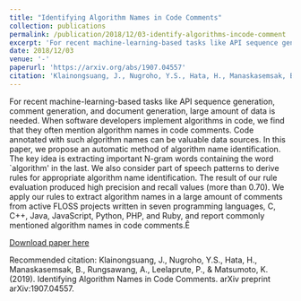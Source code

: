 ```yaml
---
title: "Identifying Algorithm Names in Code Comments"
collection: publications
permalink: /publication/2018/12/03-identify-algorithms-incode-comment
excerpt: 'For recent machine-learning-based tasks like API sequence generation, comment generation, and document generation, large amount of data is needed. When software developers implement algorithms in code, we find that they often mention algorithm names in code comments. Code annotated with such algorithm names can be valuable data sources. In this paper, we propose an automatic method of algorithm name identification. The key idea is extracting important N-gram words containing the word `algorithm&apos; in the last. We also consider part of speech patterns to derive rules for appropriate algorithm name identification. The result of our rule evaluation produced high precision and recall values (more than 0.70). We apply our rules to extract algorithm names in a large amount of comments from active FLOSS projects written in seven programming languages, C, C++, Java, JavaScript, Python, PHP, and Ruby, and report commonly mentioned algorithm names in code comments.Ê'
date: 2018/12/03
venue: '-'
paperurl: 'https://arxiv.org/abs/1907.04557'
citation: 'Klainongsuang, J., Nugroho, Y.S., Hata, H., Manaskasemsak, B., Rungsawang, A., Leelaprute, P., &amp; Matsumoto, K. (2019). Identifying Algorithm Names in Code Comments. arXiv preprint arXiv:1907.04557.'
---
```

For recent machine-learning-based tasks like API sequence generation, comment generation, and document generation, large amount of data is needed. When software developers implement algorithms in code, we find that they often mention algorithm names in code comments. Code annotated with such algorithm names can be valuable data sources. In this paper, we propose an automatic method of algorithm name identification. The key idea is extracting important N-gram words containing the word `algorithm&apos; in the last. We also consider part of speech patterns to derive rules for appropriate algorithm name identification. The result of our rule evaluation produced high precision and recall values (more than 0.70). We apply our rules to extract algorithm names in a large amount of comments from active FLOSS projects written in seven programming languages, C, C++, Java, JavaScript, Python, PHP, and Ruby, and report commonly mentioned algorithm names in code comments.Ê

[Download paper here](https://arxiv.org/abs/1907.04557)

Recommended citation: Klainongsuang, J., Nugroho, Y.S., Hata, H., Manaskasemsak, B., Rungsawang, A., Leelaprute, P., & Matsumoto, K. (2019). Identifying Algorithm Names in Code Comments. arXiv preprint arXiv:1907.04557.